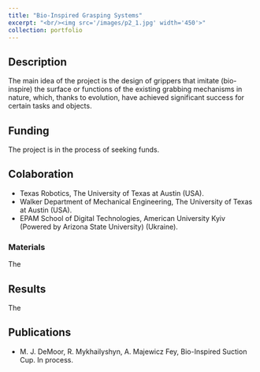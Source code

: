 ```yaml
---
title: "Bio-Inspired Grasping Systems"
excerpt: "<br/><img src='/images/p2_1.jpg' width='450'>"
collection: portfolio
---
```

## Description
The main idea of the project is the design of grippers that imitate (bio-inspire) the surface or functions of the existing grabbing mechanisms in nature, which, thanks to evolution, have achieved significant success for certain tasks and objects.

## Funding
The project is in the process of seeking funds.

## Colaboration
* Texas Robotics, The University of Texas at Austin (USA).
* Walker Department of Mechanical Engineering, The University of Texas at Austin (USA).
* EPAM School of Digital Technologies, American University Kyiv (Powered by Arizona State University) (Ukraine).

### Materials

The


## Results

The

## Publications

* M. J. DeMoor, R. Mykhailyshyn, A. Majewicz Fey, Bio-Inspired Suction Cup. In process.